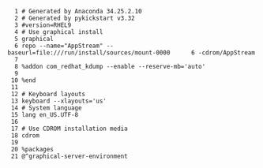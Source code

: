       1 # Generated by Anaconda 34.25.2.10
      2 # Generated by pykickstart v3.32
      3 #version=RHEL9
      4 # Use graphical install
      5 graphical
      6 repo --name="AppStream" --baseurl=file:///run/install/sources/mount-0000      6 -cdrom/AppStream
      7 
      8 %addon com_redhat_kdump --enable --reserve-mb='auto'
      9 
     10 %end
     11 
     12 # Keyboard layouts
     13 keyboard --xlayouts='us'
     14 # System language
     15 lang en_US.UTF-8
     16 
     17 # Use CDROM installation media
     18 cdrom
     19 
     20 %packages
     21 @^graphical-server-environment
